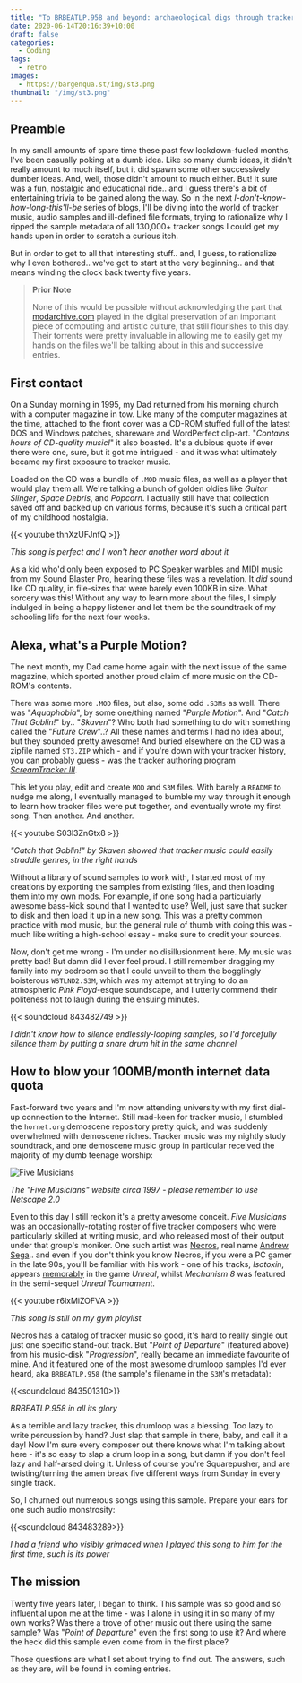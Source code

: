 ```yaml
---
title: "To BRBEATLP.958 and beyond: archaeological digs through tracker music (part 1)"
date: 2020-06-14T20:16:39+10:00
draft: false
categories:
  - Coding
tags:
  - retro
images:
  - https://bargenqua.st/img/st3.png
thumbnail: "/img/st3.png"
---
```

## Preamble
In my small amounts of spare time these past few lockdown-fueled months, I've been casually poking at a dumb idea. Like so many dumb ideas, it didn't really amount to much itself, but it did spawn some other successively dumber ideas. And, well, those didn't amount to much either. But! It sure was a fun, nostalgic and educational ride.. and I guess there's a bit of entertaining trivia to be gained along the way. So in the next _I-don't-know-how-long-this'll-be_ series of blogs, I'll be diving into the world of tracker music, audio samples and ill-defined file formats, trying to rationalize why I ripped the sample metadata of all 130,000+ tracker songs I could get my hands upon in order to scratch a curious itch.

But in order to get to all that interesting stuff.. and, I guess, to rationalize why I even bothered.. we've got to start at the very beginning.. and that means winding the clock back twenty five years.

>**Prior Note**
>
>None of this would be possible without acknowledging the part that [modarchive.com](modarchive.com) played in the digital preservation of an important piece of computing and artistic culture, that still flourishes to this day. Their torrents were pretty invaluable in allowing me to easily get my hands on the files we'll be talking about in this and successive entries.

## First contact
On a Sunday morning in 1995, my Dad returned from his morning church with a computer magazine in tow. Like many of the computer magazines at the time, attached to the front cover was a CD-ROM stuffed full of the latest DOS and Windows patches, shareware and WordPerfect clip-art. "_Contains hours of CD-quality music!_" it also boasted. It's a dubious quote if ever there were one, sure, but it got me intrigued - and it was what ultimately became my first exposure to tracker music.

Loaded on the CD was a bundle of `.MOD` music files, as well as a player that would play them all. We're talking a bunch of golden oldies like _Guitar Slinger_, _Space Debris_, and _Popcorn_. I actually still have that collection saved off and backed up on various forms, because it's such a critical part of my childhood nostalgia.

{{< youtube thnXzUFJnfQ >}}

_This song is perfect and I won't hear another word about it_

As a kid who'd only been exposed to PC Speaker warbles and MIDI music from my Sound Blaster Pro, hearing these files was a revelation. It *did* sound like CD quality, in file-sizes that were barely even 100KB in size. What sorcery was this! Without any way to learn more about the files, I simply indulged in being a happy listener and let them be the soundtrack of my schooling life for the next four weeks.

## Alexa, what's a Purple Motion?

The next month, my Dad came home again with the next issue of the same magazine, which sported another proud claim of more music on the CD-ROM's contents. 

There was some more `.MOD` files, but also, some odd `.S3Ms` as well. There was "_Aquaphobia_", by some one/thing named "_Purple Motion_". And "_Catch That Goblin!_" by.. "_Skaven_"? Who both had something to do with something called the "_Future Crew_"..? All these names and terms I had no idea about, but they sounded pretty awesome! And buried elsewhere on the CD was a zipfile named `ST3.ZIP` which - and if you're down with your tracker history, you can probably guess - was the tracker authoring program [*ScreamTracker III*](https://archive.org/details/msdos_scrmt321_shareware).

This let you play, edit and create `MOD` and `S3M` files. With barely a `README` to nudge me along, I eventually managed to bumble my way through it enough to learn how tracker files were put together, and eventually wrote my first song. Then another. And another. 

{{< youtube S03l3ZnGtx8 >}}

_"Catch that Goblin!" by Skaven showed that tracker music could easily straddle genres, in the right hands_

Without a library of sound samples to work with, I started most of my creations by exporting the samples from existing files, and then loading them into my own mods. For example, if one song had a particularly awesome bass-kick sound that I wanted to use? Well, just save that sucker to disk and then load it up in a new song. This was a pretty common practice with mod music, but the general rule of thumb with doing this was - much like writing a high-school essay - make sure to credit your sources. 

Now, don't get me wrong - I'm under no disillusionment here. My music was pretty bad! But damn did I ever feel proud. I still remember dragging my family into my bedroom so that I could unveil to them the bogglingly boisterous `WSTLND2.S3M`, which was my attempt at trying to do an atmospheric _Pink Floyd_-esque soundscape, and I utterly commend their politeness not to laugh during the ensuing minutes.

{{< soundcloud 843482749 >}}

_I didn't know how to silence endlessly-looping samples, so I'd forcefully silence them by putting a snare drum hit in the same channel_

## How to blow your 100MB/month internet data quota

Fast-forward two years and I'm now attending university with my first dial-up connection to the Internet. Still mad-keen for tracker music, I stumbled the `hornet.org` demoscene repository pretty quick, and was suddenly overwhelmed with demoscene riches. Tracker music was my nightly study soundtrack, and one demoscene music group in particular received the majority of my dumb teenage worship:

![Five Musicians](/img/fivemusicians.png)

_The "Five Musicians" website circa 1997 - please remember to use Netscape 2.0_

Even to this day I still reckon it's a pretty awesome conceit. _Five Musicians_ was an occasionally-rotating roster of five tracker composers who were particularly skilled at writing music, and who released most of their output under that group's moniker. One such artist was [Necros](https://modarchive.org/index.php?request=view_artist_modules&query=69271), real name [Andrew Sega](https://en.wikipedia.org/wiki/Andrew_Sega).. and even if you don't think you know Necros, if you were a PC gamer in the late 90s, you'll be familiar with his work - one of his tracks, _Isotoxin_, appears [memorably](https://www.youtube.com/watch?v=n7sh6jAOzFU) in the game _Unreal_, whilst _Mechanism 8_ was featured in the semi-sequel _Unreal Tournament_.

{{< youtube r6lxMiZOFVA >}}

_This song is still on my gym playlist_

Necros has a catalog of tracker music so good, it's hard to really single out just one specific stand-out track. But "_Point of Departure_" (featured above) from his music-disk "_Progression_", really became an immediate favourite of mine. And it featured one of the most awesome drumloop samples I'd ever heard, aka `BRBEATLP.958` (the sample's filename in the `S3M`'s metadata):

{{<soundcloud 843501310>}}

_BRBEATLP.958 in all its glory_

As a terrible and lazy tracker, this drumloop was a blessing. Too lazy to write percussion by hand? Just slap that sample in there, baby, and call it a day! Now I'm sure every composer out there knows what I'm talking about here - it's so easy to slap a drum loop in a song, but damn if you don't feel lazy and half-arsed doing it. Unless of course you're Squarepusher, and are twisting/turning the amen break five different ways from Sunday in every single track.

So, I churned out numerous songs using this sample. Prepare your ears for one such audio monstrosity:

{{<soundcloud 843483289>}}

_I had a friend who visibly grimaced when I played this song to him for the first time, such is its power_

## The mission

Twenty five years later, I began to think. This sample was so good and so influential upon me at the time - was I alone in using it in so many of my own works? Was there a trove of other music out there using the same sample? Was "_Point of Departure_" even the first song to use it? And where the heck did this sample even come from in the first place?

Those questions are what I set about trying to find out. The answers, such as they are, will be found in coming entries.